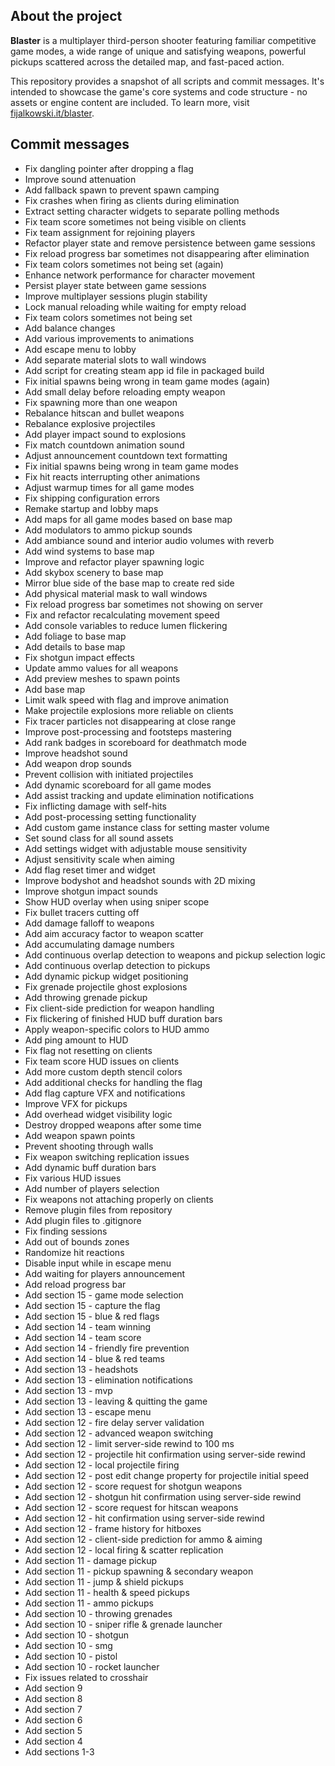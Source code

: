 ## About the project

**Blaster** is a multiplayer third-person shooter featuring familiar competitive game modes, a wide range of unique and satisfying weapons, powerful pickups scattered across the detailed map, and fast-paced action.

This repository provides a snapshot of all scripts and commit messages. It's intended to showcase the game's core systems and code structure - no assets or engine content are included. To learn more, visit [fijalkowski.it/blaster](https://fijalkowski.it/blaster).

## Commit messages

- Fix dangling pointer after dropping a flag
- Improve sound attenuation
- Add fallback spawn to prevent spawn camping
- Fix crashes when firing as clients during elimination
- Extract setting character widgets to separate polling methods
- Fix team score sometimes not being visible on clients
- Fix team assignment for rejoining players
- Refactor player state and remove persistence between game sessions
- Fix reload progress bar sometimes not disappearing after elimination
- Fix team colors sometimes not being set (again)
- Enhance network performance for character movement
- Persist player state between game sessions
- Improve multiplayer sessions plugin stability
- Lock manual reloading while waiting for empty reload
- Fix team colors sometimes not being set
- Add balance changes
- Add various improvements to animations
- Add escape menu to lobby
- Add separate material slots to wall windows
- Add script for creating steam app id file in packaged build
- Fix initial spawns being wrong in team game modes (again)
- Add small delay before reloading empty weapon
- Fix spawning more than one weapon
- Rebalance hitscan and bullet weapons
- Rebalance explosive projectiles
- Add player impact sound to explosions
- Fix match countdown animation sound
- Adjust announcement countdown text formatting
- Fix initial spawns being wrong in team game modes
- Fix hit reacts interrupting other animations
- Adjust warmup times for all game modes
- Fix shipping configuration errors
- Remake startup and lobby maps
- Add maps for all game modes based on base map
- Add modulators to ammo pickup sounds
- Add ambiance sound and interior audio volumes with reverb
- Add wind systems to base map
- Improve and refactor player spawning logic
- Add skybox scenery to base map
- Mirror blue side of the base map to create red side
- Add physical material mask to wall windows
- Fix reload progress bar sometimes not showing on server
- Fix and refactor recalculating movement speed
- Add console variables to reduce lumen flickering
- Add foliage to base map
- Add details to base map
- Fix shotgun impact effects
- Update ammo values for all weapons
- Add preview meshes to spawn points
- Add base map
- Limit walk speed with flag and improve animation
- Make projectile explosions more reliable on clients
- Fix tracer particles not disappearing at close range
- Improve post-processing and footsteps mastering
- Add rank badges in scoreboard for deathmatch mode
- Improve headshot sound
- Add weapon drop sounds
- Prevent collision with initiated projectiles
- Add dynamic scoreboard for all game modes
- Add assist tracking and update elimination notifications
- Fix inflicting damage with self-hits
- Add post-processing setting functionality
- Add custom game instance class for setting master volume
- Set sound class for all sound assets
- Add settings widget with adjustable mouse sensitivity
- Adjust sensitivity scale when aiming
- Add flag reset timer and widget
- Improve bodyshot and headshot sounds with 2D mixing
- Improve shotgun impact sounds
- Show HUD overlay when using sniper scope
- Fix bullet tracers cutting off
- Add damage falloff to weapons
- Add aim accuracy factor to weapon scatter
- Add accumulating damage numbers
- Add continuous overlap detection to weapons and pickup selection logic
- Add continuous overlap detection to pickups
- Add dynamic pickup widget positioning
- Fix grenade projectile ghost explosions
- Add throwing grenade pickup
- Fix client-side prediction for weapon handling
- Fix flickering of finished HUD buff duration bars
- Apply weapon-specific colors to HUD ammo
- Add ping amount to HUD
- Fix flag not resetting on clients
- Fix team score HUD issues on clients
- Add more custom depth stencil colors
- Add additional checks for handling the flag
- Add flag capture VFX and notifications
- Improve VFX for pickups
- Add overhead widget visibility logic
- Destroy dropped weapons after some time
- Add weapon spawn points
- Prevent shooting through walls
- Fix weapon switching replication issues
- Add dynamic buff duration bars
- Fix various HUD issues
- Add number of players selection
- Fix weapons not attaching properly on clients
- Remove plugin files from repository
- Add plugin files to .gitignore
- Fix finding sessions
- Add out of bounds zones
- Randomize hit reactions
- Disable input while in escape menu
- Add waiting for players announcement
- Add reload progress bar
- Add section 15 - game mode selection
- Add section 15 - capture the flag
- Add section 15 - blue & red flags
- Add section 14 - team winning
- Add section 14 - team score
- Add section 14 - friendly fire prevention
- Add section 14 - blue & red teams
- Add section 13 - headshots
- Add section 13 - elimination notifications
- Add section 13 - mvp
- Add section 13 - leaving & quitting the game
- Add section 13 - escape menu
- Add section 12 - fire delay server validation
- Add section 12 - advanced weapon switching
- Add section 12 - limit server-side rewind to 100 ms
- Add section 12 - projectile hit confirmation using server-side rewind
- Add section 12 - local projectile firing
- Add section 12 - post edit change property for projectile initial speed
- Add section 12 - score request for shotgun weapons
- Add section 12 - shotgun hit confirmation using server-side rewind
- Add section 12 - score request for hitscan weapons
- Add section 12 - hit confirmation using server-side rewind
- Add section 12 - frame history for hitboxes
- Add section 12 - client-side prediction for ammo & aiming
- Add section 12 - local firing & scatter replication
- Add section 11 - damage pickup
- Add section 11 - pickup spawning & secondary weapon
- Add section 11 - jump & shield pickups
- Add section 11 - health & speed pickups
- Add section 11 - ammo pickups
- Add section 10 - throwing grenades
- Add section 10 - sniper rifle & grenade launcher
- Add section 10 - shotgun
- Add section 10 - smg
- Add section 10 - pistol
- Add section 10 - rocket launcher
- Fix issues related to crosshair
- Add section 9
- Add section 8
- Add section 7
- Add section 6
- Add section 5
- Add section 4
- Add sections 1-3
